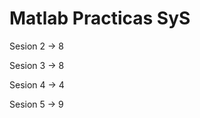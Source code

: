 # Matlab Practicas SyS

Sesion 2 $\rightarrow$ 8

Sesion 3 $\rightarrow$ 8

Sesion 4 $\rightarrow$ 4

Sesion 5 $\rightarrow$ 9
